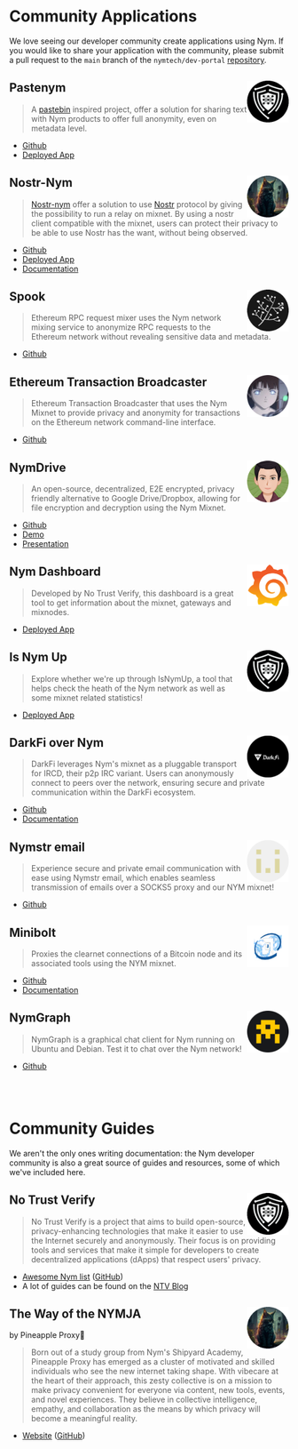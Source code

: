 # Community Applications

We love seeing our developer community create applications using Nym. If you would like to share your application with the community, please submit a pull request to the `main` branch of the `nymtech/dev-portal` [repository](https://github.com/nymtech/dev-portal).



## <img src='../images/profile_picture/pastenym_ntv_pp.png' style="float: right; width: 75px; height: 75px;">Pastenym

>A [pastebin](https://pastebin.com) inspired project, offer a solution for sharing text with Nym products to offer full anonymity, even on metadata level.

* [Github](https://github.com/notrustverify/pastenym)
* [Deployed App](https://pastenym.ch)




## <img src='../images/profile_picture/pineappleproxy_pp.png' style="float: right; width: 75px; height: 75px;">Nostr-Nym

> [Nostr-nym](https://github.com/notrustverify/nostr-nym) offer a solution to use [Nostr](https://nostr.how/en/what-is-nostr) protocol by giving the possibility to run a relay on mixnet. By using a  nostr client compatible with the mixnet, users can protect their privacy to be able to use Nostr has the want, without being observed.

* [Github](https://github.com/notrustverify/nostr-nym)
* [Deployed App](https://nostrnym.pnproxy.org/) 
* [Documentation](https://blog.notrustverify.ch/nostr-relay-on-nym) 




## <img src='../images/profile_picture/ethereum_rpc_spook_pp.png' style="float: right; width: 75px; height: 75px;"> Spook

> Ethereum RPC request mixer uses the Nym network mixing service to anonymize RPC requests to the Ethereum network without revealing sensitive data and metadata.
* [Github](https://github.com/EdenBlockVC/spook)
	  



## <img src='../images/profile_picture/ethereum_transaction_broadcaster_root_pp.png' style="float: right; width: 75px; height: 75px;"> Ethereum Transaction Broadcaster

> Ethereum Transaction Broadcaster that uses the Nym Mixnet to provide privacy and anonymity for transactions on the Ethereum network command-line interface.

* [Github](https://github.com/noot/nym-ethtx)




## <img src='../images/profile_picture/nymdrive_saleel_pp.png' style="float: right; width: 75px; height: 75px;">NymDrive

> An open-source, decentralized, E2E encrypted, privacy friendly alternative to Google Drive/Dropbox, allowing for file encryption and decryption using the Nym Mixnet.
* [Github](https://github.com/saleel/nymdrive)
* [Demo](https://www.youtube.com/watch?v=5Rx73nw8NYI)
* [Presentation](https://docs.google.com/presentation/d/1MpvIK32Mx9VKLVfMTcvbeyrsKHHUsTvDQ-3n31dR0NE/edit#slide=id.p)




## <img src='../images/profile_picture/nym_dashboard_pp.svg' style="float: right; width: 75px; height: 75px;">Nym Dashboard

> Developed by No Trust Verify, this dashboard is a great tool to get information about the mixnet, gateways and mixnodes.
* [Deployed App](https://status.notrustverify.ch/d/CW3L7dVVk/nym-mixnet?orgId=1)




## <img src='../images/profile_picture/pastenym_ntv_pp.png' style="float: right; width: 75px; height: 75px;">Is Nym Up
 
> Explore whether we're up through IsNymUp, a tool that helps check the heath of the Nym network as well as some mixnet related statistics!
* [Deployed App](https://isnymup.com/)




## <img src='../images/profile_picture/darkfi_over_nym_pp.png' style="float: right; width: 75px; height: 75px;">DarkFi over Nym

> DarkFi leverages Nym's mixnet as a pluggable transport for IRCD, their p2p IRC variant. Users can anonymously connect to peers over the network, ensuring secure and private communication within the DarkFi ecosystem.
* [Github](https://github.com/darkrenaissance/darkfi)
* [Documentation](https://darkrenaissance.github.io/darkfi/clients/nym_outbound.html)




## <img src='../images/profile_picture/nymstr_email_pp.png' style="float: right; width: 75px; height: 75px;">Nymstr email

> Experience secure and private email communication with ease using Nymstr email, which enables seamless transmission of emails over a SOCKS5 proxy and our NYM mixnet! 
* [Github](https://github.com/dial0ut/nymstr-email)




## <img src='../images/profile_picture/minibolt_pp.png' style="float: right; width: 75px; height: 75px;">Minibolt

> Proxies the clearnet connections of a Bitcoin node and its associated tools using the NYM mixnet.
* [Github](https://github.com/minibolt-guide/minibolt)
* [Documentation](https://v2.minibolt.info/bonus-guides/system/nym-mixnet#proxying-bitcoin-core)



## <img src='../images/profile_picture/nymgraph_pp.png' style="float: right; width: 75px; height: 75px;">NymGraph

> NymGraph is a graphical chat client for Nym running on Ubuntu and Debian. Test it to chat over the Nym network!
* [Github](https://github.com/Tyz3/nymgraph)




<br/> <br/>
  
# Community Guides

We aren't the only ones writing documentation: the Nym developer community is also a great source of guides and resources, some of which we've included here.

## <img src='../images/profile_picture/pastenym_ntv_pp.png' style="float: right; width: 75px; height: 75px;"> No Trust Verify

>No Trust Verify is a project that aims to build open-source, privacy-enhancing technologies that make it easier to use the Internet securely and anonymously. Their focus is on providing tools and services that make it simple for developers to create decentralized applications (dApps) that respect users' privacy.

* [Awesome Nym list](https://notrustverify.github.io/awesome-nym/) ([GitHub](https://github.com/notrustverify/awesome-nym))
* A lot of guides can be found on the [NTV Blog](https://blog.notrustverify.ch/)


## <img src='../images/profile_picture/pineappleproxy_pp.png' style="float: right; width: 75px; height: 75px;">The Way of the NYMJA

by Pineapple Proxy🍍

>Born out of a study group from Nym's Shipyard Academy, Pineapple Proxy has emerged as a cluster of motivated and skilled individuals who see the new internet taking shape. With vibecare at the heart of their approach, this zesty collective is on a mission to make privacy convenient for everyone via content, new tools, events, and novel experiences. They believe in collective intelligence, empathy, and collaboration as the means by which privacy will become a meaningful reality.
* [Website](https://pnproxy.org/welcome.html) ([GitHub](https://github.com/Pineapple-Proxy-DAO/web))

